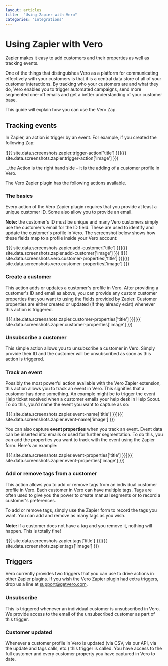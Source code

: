 ```yaml
---
layout: articles
title:  "Using Zapier with Vero"
categories: "integrations"
---
```


# Using Zapier with Vero

Zapier makes it easy to add customers and their properties as well as tracking events.

One of the things that distinguishes Vero as a platform for communicating effectively with your customers is that it is a central data store of all of your customer interactions. By tracking who your customers are and what they do, Vero enables you to trigger automated campaigns, send more segmented one-off emails and get a better understanding of your customer base.

This guide will explain how you can use the Vero Zap.

## Tracking events

In Zapier, an action is trigger by an event. For example, if you created the following Zap:

![{{ site.data.screenshots.zapier.trigger-action['title'] }}]({{ site.data.screenshots.zapier.trigger-action['image'] }})

...the Action is the right hand side – it is the adding of a customer profile in Vero.

The Vero Zapier plugin has the following actions available.

### The basics

Every action of the Vero Zapier plugin requires that you provide at least a unique customer ID. Some also allow you to provide an email.

**Note:** the customer's ID must be unique and many Vero customers simply use the customer's email for the ID field. These are used to identify and update the customer's profile in Vero. The screenshot below shows how these fields map to a profile inside your Vero account:

![{{ site.data.screenshots.zapier.add-customer['title'] }}]({{ site.data.screenshots.zapier.add-customer['image'] }})
![{{ site.data.screenshots.vero.customer-properties['title'] }}]({{ site.data.screenshots.vero.customer-properties['image'] }})

### Create a customer

This action adds or updates a customer's profile in Vero. After providing a customer's ID and email as above, you can provide any custom customer properties that you want to using the fields provided by Zapier. Customer properties are either created or updated (if they already exist) whenever this action is triggered.

![{{ site.data.screenshots.zapier.customer-properties['title'] }}]({{ site.data.screenshots.zapier.customer-properties['image'] }})

### Unsubscribe a customer

This simple action allows you to unsubscribe a customer in Vero. Simply provide their ID and the customer will be unsubscribed as soon as this action is triggered.

### Track an event

Possibly the most powerful action available with the Vero Zapier extension, this action allows you to track an event in Vero. This signifies that a customer has done something. An example might be to trigger the event 
Help ticket received when a customer emails your help desk in Help Scout. To do this, you'd name the event you want to capture as so:

![{{ site.data.screenshots.zapier.event-name['title'] }}]({{ site.data.screenshots.zapier.event-name['image'] }})

You can also capture **event properties** when you track an event. Event data can be inserted into emails or used for further segmentation. To do this, you can add the properties you want to track with the event using the Zapier form. Here's an example:

![{{ site.data.screenshots.zapier.event-properties['title'] }}]({{ site.data.screenshots.zapier.event-properties['image'] }})

### Add or remove tags from a customer

This action allows you to add or remove tags from an individual customer profile in Vero. Each customer in Vero can have multiple tags. Tags are often used to give you the power to create manual segments or to record a customer's preferences.

To add or remove tags, simply use the Zapier form to record the tags you want. You can add and remove as many tags as you wish.

**Note:** if a customer does not have a tag and you remove it, nothing will happen. This is totally fine!

![{{ site.data.screenshots.zapier.tags['title'] }}]({{ site.data.screenshots.zapier.tags['image'] }})

## Triggers

Vero currently provides two triggers that you can use to drive actions in other Zapier plugins. If you wish the Vero Zapier plugin had extra triggers, drop us a line at [support@getvero.com](mailto:support@getvero.com).

### Unsubscribe

This is triggered whenever an individual customer is unsubscribed in Vero. We provide access to the email of the unsubscribed customer as part of this trigger.

### Customer updated

Whenever a customer profile in Vero is updated (via CSV, via our API, via the update and tags calls, etc.) this trigger is called. You have access to the full customer and every customer property you have captured in Vero to date.